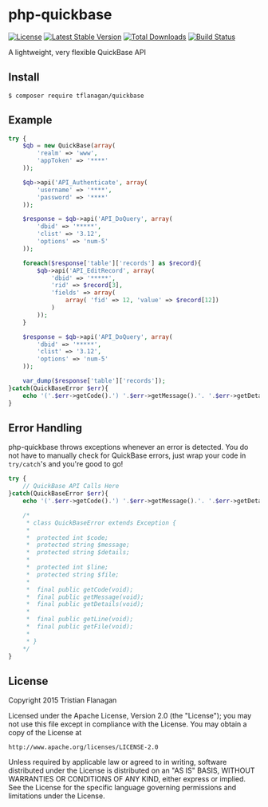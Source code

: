 php-quickbase
=============

[![License](https://poser.pugx.org/tflanagan/quickbase/license)](https://packagist.org/packages/tflanagan/quickbase) [![Latest Stable Version](https://poser.pugx.org/tflanagan/quickbase/version)](https://packagist.org/packages/tflanagan/quickbase) [![Total Downloads](https://poser.pugx.org/tflanagan/quickbase/downloads)](https://packagist.org/packages/tflanagan/quickbase) [![Build Status](https://travis-ci.org/tflanagan/php-quickbase.svg?branch=master)](https://travis-ci.org/tflanagan/php-quickbase)

A lightweight, very flexible QuickBase API

Install
-------
```
$ composer require tflanagan/quickbase
```

Example
-------
```php
try {
	$qb = new QuickBase(array(
		'realm' => 'www',
		'appToken' => '****'
	));

	$qb->api('API_Authenticate', array(
		'username' => '****',
		'password' => '****'
	));

	$response = $qb->api('API_DoQuery', array(
		'dbid' => '*****',
		'clist' => '3.12',
		'options' => 'num-5'
	));

	foreach($response['table']['records'] as $record){
		$qb->api('API_EditRecord', array(
			'dbid' => '*****',
			'rid' => $record[3],
			'fields' => array(
				array( 'fid' => 12, 'value' => $record[12])
			)
		));
	}

	$response = $qb->api('API_DoQuery', array(
		'dbid' => '*****',
		'clist' => '3.12',
		'options' => 'num-5'
	));

	var_dump($response['table']['records']);
}catch(QuickBaseError $err){
	echo '('.$err->getCode().') '.$err->getMessage().'. '.$err->getDetails();
}

```

Error Handling
--------------

php-quickbase throws exceptions whenever an error is detected. You do not have to manually check for QuickBase errors, just wrap your code in `try/catch`'s and you're good to go!

```php
try {
	// QuickBase API Calls Here
}catch(QuickBaseError $err){
	echo '('.$err->getCode().') '.$err->getMessage().'. '.$err->getDetails();

	/*
	 * class QuickBaseError extends Exception {
	 *
	 * 	protected int $code;
	 * 	protected string $message;
	 * 	protected string $details;
	 *
	 * 	protected int $line;
	 * 	protected string $file;
	 *
	 * 	final public getCode(void);
	 * 	final public getMessage(void);
	 * 	final public getDetails(void);
	 *
	 * 	final public getLine(void);
	 * 	final public getFile(void);
	 *
	 * }
	*/
}
```

License
-------

Copyright 2015 Tristian Flanagan

Licensed under the Apache License, Version 2.0 (the "License");
you may not use this file except in compliance with the License.
You may obtain a copy of the License at

    http://www.apache.org/licenses/LICENSE-2.0

Unless required by applicable law or agreed to in writing, software
distributed under the License is distributed on an "AS IS" BASIS,
WITHOUT WARRANTIES OR CONDITIONS OF ANY KIND, either express or implied.
See the License for the specific language governing permissions and
limitations under the License.
